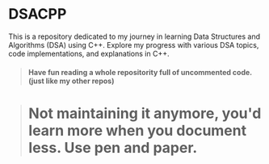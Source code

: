 # DSACPP

This is a repository dedicated to my journey in learning Data Structures and Algorithms (DSA) using C++. Explore my progress with various DSA topics, code implementations, and explanations in C++.

> #### Have fun reading a whole repositority full of uncommented code. (just like my other repos)

> # Not maintaining it anymore, you'd learn more when you document less. Use pen and paper.
